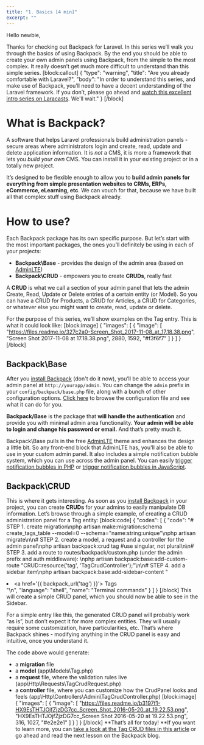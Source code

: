```yaml
---
title: "1. Basics [4 min]"
excerpt: ""
---
```

Hello newbie,

Thanks for checking out Backpack for Laravel. In this series we’ll walk you through the basics of using Backpack. By the end you should be able to create your own admin panels using Backpack, from the simple to the most complex. It really doesn’t get much more difficult to understand than this simple series.
[block:callout]
{
  "type": "warning",
  "title": "Are you already comfortable with Laravel?",
  "body": "In order to understand this series, and make use of Backpack, you’ll need to have a decent understanding of the Laravel framework. If you don’t, please go ahead and [watch this excellent intro series on Laracasts](https://laracasts.com/series/laravel-from-scratch-2017). We'll wait."
}
[/block]
# What is Backpack?
A software that helps Laravel professionals build administration panels - secure areas where administrators login and create, read, update and delete application information. It is *not* a CMS, it is more a framework that lets you *build your own* CMS. You can install it in your existing project or in a totally new project. 

It’s designed to be flexible enough to allow you to **build admin panels for everything from simple presentation websites to CRMs, ERPs, eCommerce, eLearning, etc**. We can vouch for that, because we have built all that complex stuff using Backpack already.

# How to use?
Each Backpack package has its own specific purpose. But let’s start with the most important packages, the ones you’ll definitely be using in each of your projects:
- **Backpack\Base** - provides the design of the admin area (based on [AdminLTE](https://adminlte.io/themes/AdminLTE/index2.html))
- **Backpack\CRUD** - empowers you to create **CRUDs**, really fast

A **CRUD** is what we call a section of your admin panel that lets the admin Create, Read, Update or Delete entries of a certain entity (or Model). So you can have a CRUD for Products, a CRUD for Articles, a CRUD for Categories, or whatever else you might want to create, read, update or delete.

For the purpose of this series, we’ll show examples on the Tag entry. This is what it could look like:
[block:image]
{
  "images": [
    {
      "image": [
        "https://files.readme.io/327c2a0-Screen_Shot_2017-11-08_at_17.18.38.png",
        "Screen Shot 2017-11-08 at 17.18.38.png",
        2880,
        1592,
        "#f3f6f7"
      ]
    }
  ]
}
[/block]
## Backpack\Base
After you [install Backpack](https://laravel-backpack.readme.io/v3.4/docs/install-on-laravel-56) (don't do it now), you’ll be able to access your admin panel at ```http://yourapp/admin```. You can change the ```admin``` prefix in your ```config/backpack/base.php``` file, along with a bunch of other configuration options. [Click here](https://github.com/Laravel-Backpack/Base/blob/master/src/config/backpack/base.php) to browse the configuration file and see what it can do for you.

**Backpack/Base** is the package that **will handle the authentication** and provide you with minimal admin area functionality. **Your admin will be able to login and change his password or email.** And that’s pretty much it. 

Backpack\Base pulls in the free [AdminLTE](https://adminlte.io/themes/AdminLTE/index2.html) theme and enhances the design a little bit. So any front-end block that AdminLTE has, you'll also be able to use in your custom admin panel. It also includes a simple notification bubble system, which you can use across the admin panel. You can easily [trigger notification bubbles in PHP](https://laravel-backpack.readme.io/v3.4/docs/base#section-triggering-notification-bubbles-in-php) or [trigger notification bubbles in JavaScript](https://laravel-backpack.readme.io/v3.4/docs/base#section-triggering-notification-bubbles-in-javascript).


## Backpack\CRUD
This is where it gets interesting. As soon as you [install Backpack](https://laravel-backpack.readme.io/docs/install-on-laravel-56) in your project, you can create **CRUDs** for your admins to easily manipulate DB information. Let’s browse through a simple example, of creating a CRUD administration panel for a Tag entity:
[block:code]
{
  "codes": [
    {
      "code": "# STEP 1. create migration\nphp artisan make:migration:schema create_tags_table --model=0 --schema=\"name:string:unique\"\nphp artisan migrate\n\n# STEP 2. create a model, a request and a controller for the admin panel\nphp artisan backpack:crud tag #use singular, not plural\n\n# STEP 3. add a route to routes/backpack/custom.php (under the admin prefix and auth middleware): \nphp artisan backpack:base:add-custom-route \"CRUD::resource('tag', 'TagCrudController');\"\n\n# STEP 4. add a sidebar item\nphp artisan backpack:base:add-sidebar-content \"<li><a href='{{ backpack_url('tag') }}'><i class='fa fa-tag'></i> <span>Tags</span></a></li>\"\n",
      "language": "shell",
      "name": "Terminal commands"
    }
  ]
}
[/block]
This will create a simple CRUD panel, which you should now be able to see in the Sidebar.

For a simple entry like this, the generated CRUD panel will probably work “as is”, but don’t expect it for more complex entities. They will usually require some customization, have particularities, etc. That’s where Backpack shines - modifying anything in the CRUD panel is easy and intuitive, once you understand it.

The code above would generate:
- a **migration** file
- a **model** (app\Models\Tag.php)
- a **request** file, where the validation rules live (app\Http\Requests\TagCrudRequest.php)
- a **controller** file, where you can customize how the CrudPanel looks and feels (app\Http\Controllers\Admin\TagCrudController.php)
[block:image]
{
  "images": [
    {
      "image": [
        "https://files.readme.io/b3197f1-HX9EsTHTJOjfZjzDG7cc_Screen_Shot_2016-05-20_at_19.22.53.png",
        "HX9EsTHTJOjfZjzDG7cc_Screen Shot 2016-05-20 at 19.22.53.png",
        316,
        1027,
        "#e2e2e1"
      ]
    }
  ]
}
[/block]
**That’s all for today! **If you want to learn more, you can [take a look at the Tag CRUD files in this article](https://laravel-backpack.readme.io/v3.4/docs/crud-example) or go ahead and read the next lesson on the Backpack blog.
